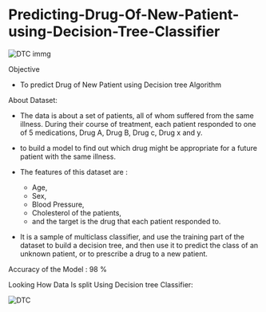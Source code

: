 # Predicting-Drug-Of-New-Patient-using-Decision-Tree-Classifier
![DTC immg](https://github.com/Sarthaksaraf96/Predicting-Drug-Of-New-Patient-using-Decision-Tree-Classifier/assets/132260196/a1186e0b-5a9d-46bd-ae4f-3f5e277b5e78)


Objective
*   To predict Drug of New Patient using Decision tree Algorithm

About Dataset:
- The data is about a set of patients, all of whom suffered from the same illness. During their course of treatment, each patient responded to one of 5 medications, Drug A, Drug B, Drug c, Drug x and y. 
- to build a model to find out which drug might be appropriate for a future patient with the same illness. 
- The features of this dataset are :
   - Age,
   - Sex,
   - Blood Pressure,
   - Cholesterol of the patients,
   - and the target is the drug that each patient responded to.
    
- It is a sample of multiclass classifier, and use the training part of the dataset to build a decision tree, and then use it to predict the class of an unknown patient, or to prescribe a drug to a new patient.


Accuracy of the Model : 98 %


Looking How Data Is split Using Decision tree Classifier:

![DTC](https://github.com/Sarthaksaraf96/Predicting-Drug-Of-New-Patient-using-Decision-Tree-Classifier/assets/132260196/258eedd3-f9fa-4f49-9b86-def5a3f90911)
